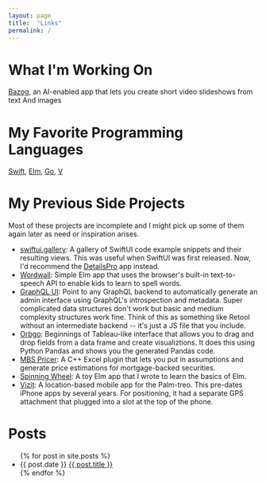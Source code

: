 ```yaml
---
layout: page
title:  "Links"
permalink: /
---
```


# What I'm Working On
[Bazog](https://bazog.com/), an AI-enabled app that lets you create short video slideshows from text And images

# My Favorite Programming Languages
[Swift](https://www.swift.org/), [Elm](https://elm-lang.org/), [Go](https://go.dev/), [V](https://vlang.io/)

# My Previous Side Projects
Most of these projects are incomplete and I might pick up some of them again later as need or inspiration arises.
- [swiftui.gallery](https://swiftui.gallery/): A gallery of SwiftUI code example snippets and their resulting views. This was useful when SwiftUI was first released. Now, I'd recommend the [DetailsPro](https://detailspro.app/) app instead.
- [Wordwall](https://zainhoda.github.io/wordwall/): Simple Elm app that uses the browser's built-in text-to-speech API to enable kids to learn to spell words.
- [GraphQL UI](https://github.com/zainhoda/graphql-ui): Point to any GraphQL backend to automatically generate an admin interface using GraphQL's introspection and metadata. Super complicated data structures don't work but basic and medium complexity structures work fine. Think of this as something like Retool without an intermediate backend -- it's just a JS file that you include.
- [Orbgo](https://github.com/zainhoda/orbgo): Beginnings of Tableau-like interface that allows you to drag and drop fields from a data frame and create visualiztions. It does this using Python Pandas and shows you the generated Pandas code.
- [MBS Pricer](https://github.com/zainhoda/mbs-pricer/blob/main/Write%20Up/mbswriteup.pdf): A C++ Excel plugin that lets you put in assumptions and generate price estimations for mortgage-backed securities.
- [Spinning Wheel](https://zainhoda.github.io/spinning-wheel/): A toy Elm app that I wrote to learn the basics of Elm. 
- [Vizit](https://medium.com/@zain_hoda/vizit-what-a-mobile-app-looked-like-before-the-iphone-d436f781795d): A location-based mobile app for the Palm-treo. This pre-dates iPhone apps by several years. For positioning, it had a separate GPS attachment that plugged into a slot at the top of the phone.

# Posts
<ul>
  {% for post in site.posts %}
    <li>
      {{ post.date }} <a href="{{ post.url }}">{{ post.title }}</a>
    </li>
  {% endfor %}
</ul>
